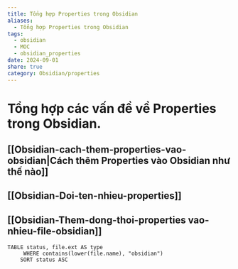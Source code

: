 ```yaml
---
title: Tổng hợp Properties trong Obsidian
aliases:
  - Tổng hợp Properties trong Obsidian
tags:
  - obsidian
  - MOC
  - obsidian_properties
date: 2024-09-01
share: true
category: Obsidian/properties
---
```

# Tổng hợp các vấn đề về Properties trong Obsidian.


## [[Obsidian-cach-them-properties-vao-obsidian|Cách thêm Properties vào Obsidian như thế nào]]
## [[Obsidian-Doi-ten-nhieu-properties]]
## [[Obsidian-Them-dong-thoi-properties vao-nhieu-file-obsidian]]

```dataview
TABLE status, file.ext AS type
     WHERE contains(lower(file.name), "obsidian")
    SORT status ASC
```
